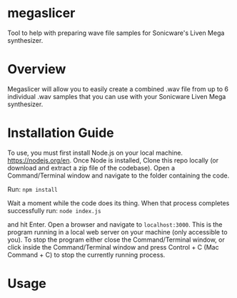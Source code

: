 # megaslicer
Tool to help with preparing wave file samples for Sonicware's Liven Mega synthesizer. 

# Overview
Megaslicer will allow you to easily create a combined .wav file from up to 6 individual .wav samples that you can use with your Sonicware Liven Mega synthesizer.

# Installation Guide
To use, you must first install Node.js on your local machine. https://nodejs.org/en. Once Node is installed, Clone this repo locally (or download and extract a zip file of the codebase). Open a Command/Terminal window and navigate to the folder containing the code. 

Run:
`npm install`

Wait a moment while the code does its thing. When that process completes successfully run:
`node index.js`

and hit Enter. Open a browser and navigate to `localhost:3000`. This is the program running in a local web server on your machine (only accessible to you). To stop the program either close the Command/Terminal window, or click inside the Command/Terminal window and press Control + C (Mac Command + C) to stop the currently running process. 

# Usage


